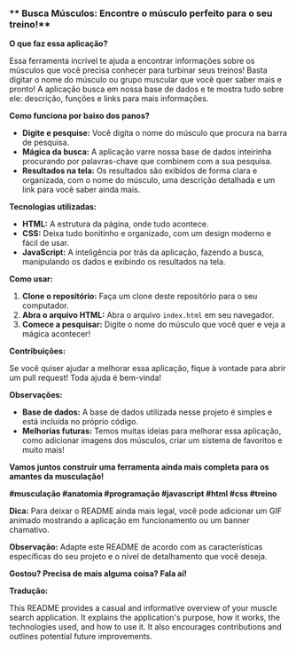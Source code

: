 ### ** Busca Músculos: Encontre o músculo perfeito para o seu treino!**

**O que faz essa aplicação?**

Essa ferramenta incrível te ajuda a encontrar informações sobre os músculos que você precisa conhecer para turbinar seus treinos!  Basta digitar o nome do músculo ou grupo muscular que você quer saber mais e pronto! A aplicação busca em nossa base de dados e te mostra tudo sobre ele: descrição, funções e links para mais informações.

**Como funciona por baixo dos panos?**

* **Digite e pesquise:** Você digita o nome do músculo que procura na barra de pesquisa.
* **Mágica da busca:** A aplicação varre nossa base de dados inteirinha procurando por palavras-chave que combinem com a sua pesquisa.
* **Resultados na tela:**  Os resultados são exibidos de forma clara e organizada, com o nome do músculo, uma descrição detalhada e um link para você saber ainda mais.

**Tecnologias utilizadas:**

* **HTML:** A estrutura da página, onde tudo acontece.
* **CSS:** Deixa tudo bonitinho e organizado, com um design moderno e fácil de usar.
* **JavaScript:** A inteligência por trás da aplicação, fazendo a busca, manipulando os dados e exibindo os resultados na tela.

**Como usar:**

1. **Clone o repositório:** Faça um clone deste repositório para o seu computador.
2. **Abra o arquivo HTML:** Abra o arquivo `index.html` em seu navegador.
3. **Comece a pesquisar:** Digite o nome do músculo que você quer e veja a mágica acontecer!

**Contribuições:**

Se você quiser ajudar a melhorar essa aplicação, fique à vontade para abrir um pull request! Toda ajuda é bem-vinda!

**Observações:**

* **Base de dados:** A base de dados utilizada nesse projeto é simples e está incluída no próprio código.
* **Melhorias futuras:** Temos muitas ideias para melhorar essa aplicação, como adicionar imagens dos músculos, criar um sistema de favoritos e muito mais!

**Vamos juntos construir uma ferramenta ainda mais completa para os amantes da musculação!**

**#musculação #anatomia #programação #javascript #html #css #treino**

**Dica:** Para deixar o README ainda mais legal, você pode adicionar um GIF animado mostrando a aplicação em funcionamento ou um banner chamativo.

**Observação:** Adapte este README de acordo com as características específicas do seu projeto e o nível de detalhamento que você deseja.

**Gostou? Precisa de mais alguma coisa? Fala aí!** 

**Tradução:**

This README provides a casual and informative overview of your muscle search application. It explains the application's purpose, how it works, the technologies used, and how to use it. It also encourages contributions and outlines potential future improvements.

